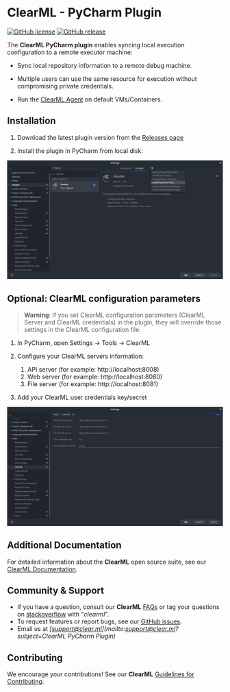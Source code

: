 # ClearML - PyCharm Plugin


[![GitHub license](https://img.shields.io/github/license/allegroai/clearml-pycharm-plugin.svg)](https://img.shields.io/github/license/allegroai/clearml-pycharm-plugin.svg)
[![GitHub release](https://img.shields.io/github/release-pre/allegroai/clearml-pycharm-plugin.svg)](https://img.shields.io/github/release-pre/allegroai/clearml-pycharm-plugin.svg)

The **ClearML PyCharm plugin** enables syncing local execution configuration to a remote executor machine:

* Sync local repository information to a remote debug machine.

* Multiple users can use the same resource for execution without compromising private credentials.

* Run the [ClearML Agent](https://github.com/allegroai/clearml-agent) on default VMs/Containers.

## Installation

1. Download the latest plugin version from the [Releases page](https://github.com/allegroai/clearml-pycharm-plugin/releases)

1. Install the plugin in PyCharm from local disk:

![Alt Text](https://github.com/allegroai/clearml-pycharm-plugin/blob/master/docs/pycharm_plugin_from_disk.png?raw=true)

## Optional: ClearML configuration parameters

> **Warning**: If you set ClearML configuration parameters (ClearML Server and ClearML credentials) in the plugin, they will override those settings in the ClearML configuration file.

1. In PyCharm, open Settings -> Tools -> ClearML

1. Configure your ClearML servers information:

    1. API server (for example: http://localhost:8008)
    1. Web server (for example: http://localhost:8080)
    1. File server  (for example: http://localhost:8081)

1. Add your ClearML user credentials key/secret

![Alt Text](https://github.com/allegroai/clearml-pycharm-plugin/blob/master/docs/pycharm_config_params.png?raw=true)

## Additional Documentation

For detailed information about the **ClearML** open source suite, see our [ClearML Documentation](https://allegro.ai/clearml/docs).

## Community & Support

* If you have a question, consult our **ClearML** [FAQs](https://allegro.ai/docs/faq/faq) or tag your questions on [stackoverflow](https://stackoverflow.com/questions/tagged/clearml) with "*clearml*".
* To request features or report bugs, see our [GitHub issues](https://github.com/allegroai/clearml-pycharm-plugin/issues).
* Email us at *[support@clear.ml](mailto:support@clear.ml?subject=ClearML PyCharm Plugin)*

## Contributing

We encourage your contributions! See our **ClearML** [Guidelines for Contributing](https://github.com/allegroai/clearml/blob/master/docs/contributing.md).

